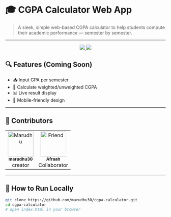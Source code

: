 # 🎓 CGPA Calculator Web App

> A sleek, simple web-based CGPA calculator to help students compute their academic performance — semester by semester.

---


<p align="center">
  <a href="https://github.com/marudhu30/cgpa-calculator/commits/main">
    <img src="https://img.shields.io/github/last-commit/marudhu30/cgpa-calculator?style=for-the-badge&logo=git&logoColor=white" />
  </a>
  <img src="https://img.shields.io/badge/Project%20Status-Not%20Finished-red?style=for-the-badge&logo=github" />
</p>


## 🔍 Features (Coming Soon)

- 📥 Input GPA per semester  
- 🎯 Calculate weighted/unweighted CGPA  
- 📊 Live result display  
- 📱 Mobile-friendly design  

---




## 👥 Contributors

<table>
  <tr>
    <td align="center">
      <a href="https://github.com/marudhu30">
        <img src="https://avatars.githubusercontent.com/u/213002205?v=4" width="80px;" alt="Marudhu"/><br />
        <sub><b>marudhu30</b></sub>
      </a>
      <br />
      creator
    </td>
    <td align="center">
      <a href="https://github.com/afraah-hub">
        <img src="https://avatars.githubusercontent.com/u/199750412?v=4" width="80px;" alt="Friend"/><br />
        <sub><b>Afraah</b></sub>
      </a>
      <br /> Collaborator
    </td>
  </tr>
</table>

---

## 🚀 How to Run Locally

```bash
git clone https://github.com/marudhu30/cgpa-calculator.git
cd cgpa-calculator
# open index.html in your browser

```
